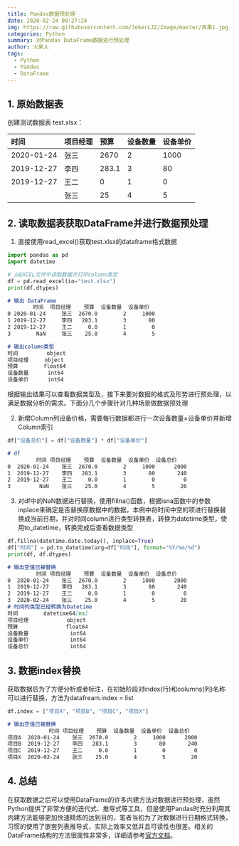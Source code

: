 ```yaml
---
title: Pandas数据预处理
date: 2020-02-24 09:27:24
img: https://raw.githubusercontent.com/JokerLJZ/Image/master/宾果1.jpg
categories: Python
summary: 对Pandas DataFrame数据进行预处理
author: 火柴人
tags:
  - Python
  - Pandas
  - DataFrame
---
```


## 1. 原始数据表

创建测试数据表 test.xlsx：

| 时间       | 项目经理 | 预算  | 设备数量 | 设备单价 |
| :--------- | :------- | :---- | :------- | -------- |
| 2020-01-24 | 张三     | 2670  | 2        | 1000     |
| 2019-12-27 | 李四     | 283.1 | 3        | 80       |
| 2019-12-27 | 王二     | 0     | 1        | 0        |
|            | 张三     | 25    | 4        | 5        |

## 2. 读取数据表获取DataFrame并进行数据预处理

1. 直接使用read_excel()获取test.xlsx的dataframe格式数据

```python
import pandas as pd
import datetime

# 从EXCEL文件中读取数据并打印column类型
df = pd.read_excel(io="test.xlsx")
print(df.dtypes)
```

```Markdown
# 输出 DataFrame
        时间  项目经理    预算  设备数量  设备单价
0 2020-01-24     张三  2670.0        2     1000
1 2019-12-27     李四   283.1        3       80
2 2019-12-27     王二     0.0        1        0
3        NaN     张三    25.0        4        5

# 输出column类型
时间         object
项目经理     object
预算        float64
设备数量      int64
设备单价      int64
```

根据输出结果可以查看数据类型及，接下来要对数据的格式及形势进行预处理，以满足数据分析的需求。下面分几个步骤针对几种场景做数据预处理

2. 新增Column列设备价格，需要每行数据都进行一次设备数量×设备单价并新增Column索引

```python
df["设备总价"] = df["设备数量"] * df["设备单价"]
```

```markdown
# df
         时间 项目经理    预算  设备数量  设备单价  设备总价
0  2020-01-24    张三  2670.0        2     1000      2000
1  2019-12-27    李四   283.1        3       80       240
2  2019-12-27    王二     0.0        1        0         0
3         NaN    张三    25.0        4        5        20
```

3. 对df中的NaN数据进行替换，使用fillna()函数，根据isna函数中的参数inplace来确定是否替换原数据中的数据，本例中将时间中空的项进行替换替换成当前日期，并对时间column进行类型转换表，转换为datetime类型，使用to_datetime，转换完成后查看数据类型

```python
df.fillna(datetime.date.today(), inplace=True) 
df["时间"] = pd.to_datetime(arg=df["时间"], format="%Y/%m/%d")
print(df, df.dtypes)
```

```markdown
# 输出空值已被替换
         时间 项目经理    预算  设备数量  设备单价  设备总价
0  2020-01-24    张三  2670.0        2     1000      2000
1  2019-12-27    李四   283.1        3       80       240
2  2019-12-27    王二     0.0        1        0         0
3  2020-02-24    张三    25.0        4        5        20
# 时间列类型已经转换为Datetime
时间        datetime64[ns]
项目经理            object
预算               float64
设备数量             int64
设备单价             int64
设备总价             int64
```

## 3. 数据index替换

获取数据后为了方便分析或者标注，在初始阶段对index(行)和columns(列)名称可以进行替换，方法为datafream.index = list

```python
df.index = ["项目A", "项目B", "项目C", "项目X"]
```

```markdown
# 输出空值已被替换
             时间 项目经理    预算  设备数量  设备单价  设备总价
项目A  2020-01-24    张三  2670.0        2     1000      2000
项目B  2019-12-27    李四   283.1        3       80       240
项目C  2019-12-27    王二     0.0        1        0         0
项目X  2020-02-24    张三    25.0        4        5        20
```

## 4. 总结

在获取数据之后可以使用DataFrame的许多内建方法对数据进行预处理，虽然Python提供了非常方便的迭代式、推导式等工具，但是使用Pandas时充分利用其内建方法能够更加快速精炼的达到目的，笔者当初为了对数据进行日期格式转换，习惯的使用了嵌套列表推导式，实际上效率又低并且可读性也很差。相关的DataFrame结构的方法很属性非常多，详细请参考[官方文档](https://pandas.pydata.org/pandas-docs/stable/reference/frame.html)。